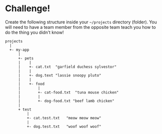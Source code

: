 Challenge!
===

Create the following structure inside your `~/projects` directory (folder). You will need to have a team member from the opposite team teach you how to do the thing you didn't know!

```
projects
  |
  +- my-app
      |
      +- pets
      |    |
      |    +- cat.txt  "garfield duchess sylvestor"
      |    |
      |    +- dog.text "lassie snoopy pluto"
      |    |
      |    +- food
      |        |
      |        +- cat-food.txt  "tuna mouse chicken"
      |        |
      |        +- dog-food.txt "beef lamb chicken"
      |
      + test
          |
          +- cat.test.txt   "meow meow meow"
          |
          +- dog.test.txt   "woof woof woof"
```



